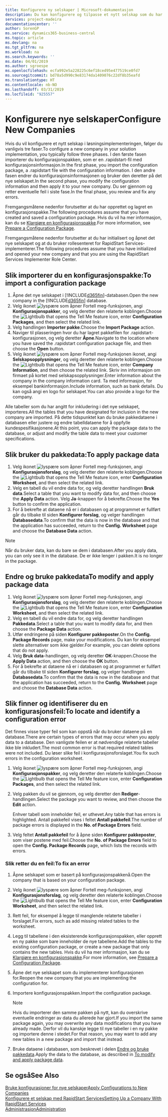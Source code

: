 ```yaml
---
title: Konfigurere ny selskaper | Microsoft-dokumentasjon
description: Du kan konfigurere og tilpasse et nytt selskap som du har opprettet. Hvis du vil finjustere implementeringen, fortsetter du i tre faser for å fullføre konfigurasjonen.
services: project-madeira
documentationcenter: ''
author: SorenGP
ms.service: dynamics365-business-central
ms.topic: article
ms.devlang: na
ms.tgt_pltfrm: na
ms.workload: na
ms.search.keywords: ''
ms.date: 04/01/2019
ms.author: sgroespe
ms.openlocfilehash: ecfa992e5a228225c6ef18ced95e477519ce0fd7
ms.sourcegitcommit: bd78a5d990c9e83174da1409076c22df8b35eafd
ms.translationtype: HT
ms.contentlocale: nb-NO
ms.lasthandoff: 03/31/2019
ms.locfileid: "925557"
---
```

# <a name="configure-new-companies"></a><span data-ttu-id="92464-104">Konfigurere nye selskaper</span><span class="sxs-lookup"><span data-stu-id="92464-104">Configure New Companies</span></span>
<span data-ttu-id="92464-105">Hvis du vil konfigurere et nytt selskap i løsningsimplementeringen, følger du vanligvis tre faser.</span><span class="sxs-lookup"><span data-stu-id="92464-105">To configure a new company in your solution implementation, you typically follow three phases.</span></span> <span data-ttu-id="92464-106">I den første fasen importerer du konfigurasjonspakken, som er en .rapidstart-fil med konfigurasjonsinformasjon.</span><span class="sxs-lookup"><span data-stu-id="92464-106">In the first phase, you import the configuration package, a .rapidstart file with the configuration information.</span></span> <span data-ttu-id="92464-107">I den andre fasen endrer du konfigurasjonsinformasjonen og bruker den deretter på det nye selskapet.</span><span class="sxs-lookup"><span data-stu-id="92464-107">In the second phase, you modify the configuration information and then apply it to your new company.</span></span> <span data-ttu-id="92464-108">Du ser gjennom og retter eventuelle feil i siste fase.</span><span class="sxs-lookup"><span data-stu-id="92464-108">In the final phase, you review and fix any errors.</span></span>  

<span data-ttu-id="92464-109">Fremgangsmåtene nedenfor forutsetter at du har opprettet og lagret en konfigurasjonspakke.</span><span class="sxs-lookup"><span data-stu-id="92464-109">The following procedures assume that you have created and saved a configuration package.</span></span> <span data-ttu-id="92464-110">Hvis du vil ha mer informasjon, kan du se [Klargjøre en konfigurasjonspakke](admin-how-to-prepare-a-configuration-package.md).</span><span class="sxs-lookup"><span data-stu-id="92464-110">For more information, see [Prepare a Configuration Package](admin-how-to-prepare-a-configuration-package.md).</span></span>  

<span data-ttu-id="92464-111">Fremgangsmåtene nedenfor forutsetter at du har initialisert og åpnet det nye selskapet og at du bruker rollesenteret for RapidStart Services-implementerer.</span><span class="sxs-lookup"><span data-stu-id="92464-111">The following procedures assume that you have initialized and opened your new company and that you are using the RapidStart Services Implementer Role Center.</span></span>

## <a name="to-import-a-configuration-package"></a><span data-ttu-id="92464-112">Slik importerer du en konfigurasjonspakke:</span><span class="sxs-lookup"><span data-stu-id="92464-112">To import a configuration package</span></span>  
1. <span data-ttu-id="92464-113">Åpne det nye selskapet i [!INCLUDE[d365fin](includes/d365fin_md.md)]-databasen.</span><span class="sxs-lookup"><span data-stu-id="92464-113">Open the new company in the [!INCLUDE[d365fin](includes/d365fin_md.md)] database.</span></span>  
2. <span data-ttu-id="92464-114">Velg ikonet ![lyspære som åpner Fortell meg-funksjonen](media/ui-search/search_small.png "Fortell hva du vil gjøre"), angi **Konfigurasjonspakker**, og velg deretter den relaterte koblingen.</span><span class="sxs-lookup"><span data-stu-id="92464-114">Choose the ![Lightbulb that opens the Tell Me feature](media/ui-search/search_small.png "Tell me what you want to do") icon, enter **Configuration Packages**, and then select the related link.</span></span>  
3. <span data-ttu-id="92464-115">Velg handlingen **Importer pakke**.</span><span class="sxs-lookup"><span data-stu-id="92464-115">Choose the **Import Package** action.</span></span>  
4. <span data-ttu-id="92464-116">Naviger til plasseringen hvor du har lagret pakkefilen for .rapidstart-konfigurasjonen, og velg deretter **Åpne**.</span><span class="sxs-lookup"><span data-stu-id="92464-116">Navigate to the location where you have saved the .rapidstart configuration package file, and then choose the **Open** button.</span></span>  
5. <span data-ttu-id="92464-117">Velg ikonet ![lyspære som åpner Fortell meg-funksjonen](media/ui-search/search_small.png "Fortell hva du vil gjøre") ikonet, angi **Selskapsopplysninger**, og velg deretter den relaterte koblingen.</span><span class="sxs-lookup"><span data-stu-id="92464-117">Choose the ![Lightbulb that opens the Tell Me feature](media/ui-search/search_small.png "Tell me what you want to do") icon, enter **Company Information**, and then choose the related link.</span></span> <span data-ttu-id="92464-118">Skriv inn informasjon om firmaet på kortet med selskapsopplysninger.</span><span class="sxs-lookup"><span data-stu-id="92464-118">Enter information about the company in the company information card.</span></span> <span data-ttu-id="92464-119">Ta med informasjon, for eksempel bankinformasjon.</span><span class="sxs-lookup"><span data-stu-id="92464-119">Include information, such as bank details.</span></span> <span data-ttu-id="92464-120">Du kan også angi en logo for selskapet.</span><span class="sxs-lookup"><span data-stu-id="92464-120">You can also provide a logo for the company.</span></span>  

<span data-ttu-id="92464-121">Alle tabeller som du har angitt for inkludering i det nye selskapet, importeres.</span><span class="sxs-lookup"><span data-stu-id="92464-121">All the tables that you have designated for inclusion in the new company are imported.</span></span> <span data-ttu-id="92464-122">På dette tidspunktet kan du bruke pakkedataene i databasen eller justere og endre tabelldataene for å oppfylle kundespesifikasjonene.</span><span class="sxs-lookup"><span data-stu-id="92464-122">At this point, you can apply the package data to the database, or adjust and modify the table data to meet your customer specifications.</span></span>  

## <a name="to-apply-package-data"></a><span data-ttu-id="92464-123">Slik bruker du pakkedata:</span><span class="sxs-lookup"><span data-stu-id="92464-123">To apply package data</span></span>  
1. <span data-ttu-id="92464-124">Velg ikonet ![lyspære som åpner Fortell meg-funksjonen](media/ui-search/search_small.png "Fortell hva du vil gjøre"), angi **Konfigurasjonsforslag**, og velg deretter den relaterte koblingen.</span><span class="sxs-lookup"><span data-stu-id="92464-124">Choose the ![Lightbulb that opens the Tell Me feature](media/ui-search/search_small.png "Tell me what you want to do") icon, enter **Configuration Worksheet**, and then select the related link.</span></span>  
2. <span data-ttu-id="92464-125">Velg en tabell du vil endre data for, og velg deretter handlingen **Bruk data**.</span><span class="sxs-lookup"><span data-stu-id="92464-125">Select a table that you want to modify data for, and then choose the **Apply Data** action.</span></span> <span data-ttu-id="92464-126">Velg **Ja**-knappen for å bekrefte.</span><span class="sxs-lookup"><span data-stu-id="92464-126">Choose the **Yes** button to confirm the application.</span></span>
3. <span data-ttu-id="92464-127">For å bekrefte at dataene nå er i databasen og at programmet er fullført går du tilbake til siden **Konfigurer forslag**, og velger handlingen **Databasedata**.</span><span class="sxs-lookup"><span data-stu-id="92464-127">To confirm that the data is now in the database and that the application has succeeded, return to the **Config. Worksheet** page and choose the **Database Data** action.</span></span>  

> [!NOTE]  
>  <span data-ttu-id="92464-128">Når du bruker data, kan du bare se dem i databasen.</span><span class="sxs-lookup"><span data-stu-id="92464-128">After you apply data, you can only see it in the database.</span></span> <span data-ttu-id="92464-129">De er ikke lenger i pakken.</span><span class="sxs-lookup"><span data-stu-id="92464-129">It is no longer in the package.</span></span>  

## <a name="to-modify-and-apply-package-data"></a><span data-ttu-id="92464-130">Endre og bruke pakkedata</span><span class="sxs-lookup"><span data-stu-id="92464-130">To modify and apply package data</span></span>  
1. <span data-ttu-id="92464-131">Velg ikonet ![lyspære som åpner Fortell meg-funksjonen](media/ui-search/search_small.png "Fortell hva du vil gjøre"), angi **Konfigurasjonsforslag**, og velg deretter den relaterte koblingen.</span><span class="sxs-lookup"><span data-stu-id="92464-131">Choose the ![Lightbulb that opens the Tell Me feature](media/ui-search/search_small.png "Tell me what you want to do") icon, enter **Configuration Worksheet**, and then select the related link.</span></span>  
2. <span data-ttu-id="92464-132">Velg en tabell du vil endre data for, og velg deretter handlingen **Pakkedata**.</span><span class="sxs-lookup"><span data-stu-id="92464-132">Select a table that you want to modify data for, and then choose the **Package Data** action.</span></span>  
3. <span data-ttu-id="92464-133">Utfør endringene på siden **Konfigurer pakkeposter**.</span><span class="sxs-lookup"><span data-stu-id="92464-133">On the **Config. Package Records** page, make your modifications.</span></span> <span data-ttu-id="92464-134">Du kan for eksempel slette alternativer som ikke gjelder.</span><span class="sxs-lookup"><span data-stu-id="92464-134">For example, you can delete options that do not apply.</span></span>  
4. <span data-ttu-id="92464-135">Velg **Bruk data**-handlingen, og velg deretter **OK**-knappen.</span><span class="sxs-lookup"><span data-stu-id="92464-135">Choose the **Apply Data** action, and then choose the **OK** button.</span></span>  
5. <span data-ttu-id="92464-136">For å bekrefte at dataene nå er i databasen og at programmet er fullført går du tilbake til siden **Konfigurer forslag**, og velger handlingen **Databasedata**.</span><span class="sxs-lookup"><span data-stu-id="92464-136">To confirm that the data is now in the database and that the application has succeeded, return to the **Config. Worksheet** page and choose the **Database Data** action.</span></span>  

## <a name="to-locate-and-identify-a-configuration-error"></a><span data-ttu-id="92464-137">Slik finner og identifiserer du en konfigurasjonsfeil:</span><span class="sxs-lookup"><span data-stu-id="92464-137">To locate and identify a configuration error</span></span>  
<span data-ttu-id="92464-138">Det finnes visse typer feil som kan oppstå når du bruker dataene på en database.</span><span class="sxs-lookup"><span data-stu-id="92464-138">There are certain types of errors that may occur when you apply data to a database.</span></span> <span data-ttu-id="92464-139">Den vanligste feilen er at nødvendige relaterte tabeller ikke ble inkludert.</span><span class="sxs-lookup"><span data-stu-id="92464-139">The most common error is that required related tables were not included.</span></span> <span data-ttu-id="92464-140">Du løser slike feil i konfigurasjonsforslaget.</span><span class="sxs-lookup"><span data-stu-id="92464-140">You fix such errors in the configuration worksheet.</span></span>

1. <span data-ttu-id="92464-141">Velg ikonet ![lyspære som åpner Fortell meg-funksjonen](media/ui-search/search_small.png "Fortell hva du vil gjøre"), angi **Konfigurasjonspakker**, og velg deretter den relaterte koblingen.</span><span class="sxs-lookup"><span data-stu-id="92464-141">Choose the ![Lightbulb that opens the Tell Me feature](media/ui-search/search_small.png "Tell me what you want to do") icon, enter **Configuration Packages**, and then select the related link.</span></span>  
2. <span data-ttu-id="92464-142">Velg pakken du vil se gjennom, og velg deretter den **Rediger**-handlingen.</span><span class="sxs-lookup"><span data-stu-id="92464-142">Select the package you want to review, and then choose the **Edit** action.</span></span>  

    <span data-ttu-id="92464-143">Enhver tabell som inneholder feil, er uthevet.</span><span class="sxs-lookup"><span data-stu-id="92464-143">Any table that has errors is highlighted.</span></span> <span data-ttu-id="92464-144">Antall pakkefeil vises i feltet **Antall pakkefeil**.</span><span class="sxs-lookup"><span data-stu-id="92464-144">The number of package errors is displayed in the **No. of Package Errors** field.</span></span>  

3. <span data-ttu-id="92464-145">Velg feltet **Antall pakkefeil** for å åpne siden **Konfigurer pakkeposter**, som viser postene med feil.</span><span class="sxs-lookup"><span data-stu-id="92464-145">Choose the **No. of Package Errors** field to open the **Config. Package Records** page, which lists the records with errors.</span></span>  

### <a name="to-fix-an-error"></a><span data-ttu-id="92464-146">Slik retter du en feil:</span><span class="sxs-lookup"><span data-stu-id="92464-146">To fix an error</span></span>  
1. <span data-ttu-id="92464-147">Åpne selskapet som er basert på konfigurasjonspakkenå.</span><span class="sxs-lookup"><span data-stu-id="92464-147">Open the company that is based on your configuration package.</span></span>  
2. <span data-ttu-id="92464-148">Velg ikonet ![lyspære som åpner Fortell meg-funksjonen](media/ui-search/search_small.png "Fortell hva du vil gjøre"), angi **Konfigurasjonsforslag**, og velg deretter den relaterte koblingen.</span><span class="sxs-lookup"><span data-stu-id="92464-148">Choose the ![Lightbulb that opens the Tell Me feature](media/ui-search/search_small.png "Tell me what you want to do") icon, enter **Configuration Worksheet**, and then select the related link.</span></span>  
3. <span data-ttu-id="92464-149">Rett feil, for eksempel å legge til manglende relaterte tabeller i forslaget.</span><span class="sxs-lookup"><span data-stu-id="92464-149">Fix errors, such as add missing related tables to the worksheet.</span></span>  
4. <span data-ttu-id="92464-150">Legg til tabellene i den eksisterende konfigurasjonspakken, eller opprett en ny pakke som bare inneholder de nye tabellene.</span><span class="sxs-lookup"><span data-stu-id="92464-150">Add the tables to the existing configuration package, or create a new package that only contains the new tables.</span></span> <span data-ttu-id="92464-151">Hvis du vil ha mer informasjon, kan du se [Klargjøre en konfigurasjonspakke](admin-how-to-prepare-a-configuration-package.md).</span><span class="sxs-lookup"><span data-stu-id="92464-151">For more information, see [Prepare a Configuration Package](admin-how-to-prepare-a-configuration-package.md).</span></span>  
5. <span data-ttu-id="92464-152">Åpne det nye selskapet som du implementerer konfigurasjonen for.</span><span class="sxs-lookup"><span data-stu-id="92464-152">Reopen the new company that you are implementing the configuration for.</span></span>  
6. <span data-ttu-id="92464-153">Importere konfigurasjonspakken.</span><span class="sxs-lookup"><span data-stu-id="92464-153">Import the configuration package.</span></span>  

    > [!NOTE]  
    >  <span data-ttu-id="92464-154">Hvis du importerer den samme pakken på nytt, kan du overskrive eventuelle endringer av data du allerede har gjort.</span><span class="sxs-lookup"><span data-stu-id="92464-154">If you import the same package again, you may overwrite any data modifications that you have already made.</span></span> <span data-ttu-id="92464-155">Derfor vil du kanskje legge til nye tabeller i en ny pakke og importere denne i stedet.</span><span class="sxs-lookup"><span data-stu-id="92464-155">For that reason, you may want to add any new tables in a new package and import that instead.</span></span>  

7. <span data-ttu-id="92464-156">Bruke dataene i databasen, som beskrevet i delen [Endre og bruke pakkedata](admin-how-to-configure-new-companies.md#to-modify-and-apply-package-data).</span><span class="sxs-lookup"><span data-stu-id="92464-156">Apply the data to the database, as described in [To modify and apply package data](admin-how-to-configure-new-companies.md#to-modify-and-apply-package-data).</span></span>

## <a name="see-also"></a><span data-ttu-id="92464-157">Se også</span><span class="sxs-lookup"><span data-stu-id="92464-157">See Also</span></span>  
[<span data-ttu-id="92464-158">Bruke konfigurasjoner for nye selskaper</span><span class="sxs-lookup"><span data-stu-id="92464-158">Apply Configurations to New Companies</span></span>](admin-apply-configuration-to-new-companies.md)  
[<span data-ttu-id="92464-159">Konfigurere et selskap med RapidStart Services</span><span class="sxs-lookup"><span data-stu-id="92464-159">Setting Up a Company With RapidStart Services</span></span>](admin-set-up-a-company-with-rapidstart.md)  
[<span data-ttu-id="92464-160">Administrasjon</span><span class="sxs-lookup"><span data-stu-id="92464-160">Administration</span></span>](admin-setup-and-administration.md)
